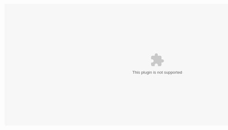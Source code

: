 <embed align="left" width="1000" height="400" src="qkdummy.github.io/utf-8' 'sj.swf" quality="high" wmode="Transparent">
